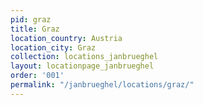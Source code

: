 ```yaml
---
pid: graz
title: Graz
location_country: Austria
location_city: Graz
collection: locations_janbrueghel
layout: locationpage_janbrueghel
order: '001'
permalink: "/janbrueghel/locations/graz/"
---
```

